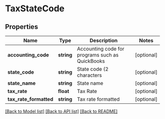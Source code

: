 # TaxStateCode

## Properties
Name | Type | Description | Notes
------------ | ------------- | ------------- | -------------
**accounting_code** | **string** | Accounting code for programs such as QuickBooks | [optional] 
**state_code** | **string** | State code (2 characters | [optional] 
**state_name** | **string** | State name | [optional] 
**tax_rate** | **float** | Tax Rate | [optional] 
**tax_rate_formatted** | **string** | Tax rate formatted | [optional] 

[[Back to Model list]](../README.md#documentation-for-models) [[Back to API list]](../README.md#documentation-for-api-endpoints) [[Back to README]](../README.md)


